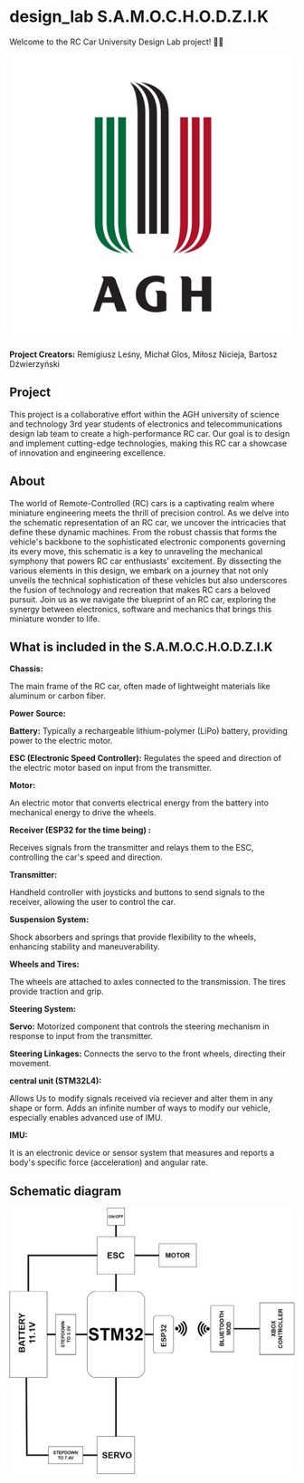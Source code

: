 # design_lab S.A.M.O.C.H.O.D.Z.I.K

Welcome to the RC Car University Design Lab project! 🚗🔧

![RC Car Image](/images/Znak_graficzny_AGH.svg.png)

**Project Creators:** Remigiusz Leśny, Michał Glos, Miłosz Nicieja, Bartosz Dźwierzyński 

## Project
  
This project is a collaborative effort within the AGH  university of science and technology 3rd year students of electronics and telecommunications design lab team to create a high-performance RC car. Our goal is to design and implement cutting-edge technologies, making this RC car a showcase of innovation and engineering excellence.

## About 

The world of Remote-Controlled (RC) cars is a captivating realm where miniature engineering meets the thrill of precision control. As we delve into the schematic representation of an RC car, we uncover the intricacies that define these dynamic machines. From the robust chassis that forms the vehicle's backbone to the sophisticated electronic components governing its every move, this schematic is a key to unraveling the mechanical symphony that powers RC car enthusiasts' excitement. By dissecting the various elements in this design, we embark on a journey that not only unveils the technical sophistication of these vehicles but also underscores the fusion of technology and recreation that makes RC cars a beloved pursuit. Join us as we navigate the blueprint of an RC car, exploring the synergy between electronics, software and mechanics that brings this miniature wonder to life.


## What is included in the S.A.M.O.C.H.O.D.Z.I.K

**Chassis:** <br>

  The main frame of the RC car, often made of lightweight materials like aluminum or carbon fiber. <br>
  
**Power Source:** <br>

  **Battery:** Typically a rechargeable lithium-polymer (LiPo) battery, providing power to the electric motor. <br>
  
  **ESC (Electronic Speed Controller):** Regulates the speed and direction of the electric motor based on input from the transmitter. <br>
  
**Motor:** <br>

  An electric motor that converts electrical energy from the battery into mechanical energy to drive the wheels. <br>
  
**Receiver (ESP32 for the time being) :**   <br>

  Receives signals from the transmitter and relays them to the ESC, controlling the car's speed and direction.  <br>
  
**Transmitter:** <br>

  Handheld controller with joysticks and buttons to send signals to the receiver, allowing the user to control the car. <br>
  
**Suspension System:** <br>

  Shock absorbers and springs that provide flexibility to the wheels, enhancing stability and maneuverability. <br>
  
**Wheels and Tires:** <br>

  The wheels are attached to axles connected to the transmission. The tires provide traction and grip. <br>
  
**Steering System:** <br>

  **Servo:** Motorized component that controls the steering mechanism in response to input from the transmitter. <br>
  
  **Steering Linkages:** Connects the servo to the front wheels, directing their movement. <br>
  
**central unit (STM32L4):** <br>

  Allows Us to modify signals received via reciever and alter them in any shape or form. Adds an infinite number of ways to modify our vehicle, especially enables advanced use of IMU. <br>
  
**IMU:** <br>

  It is an electronic device or sensor system that measures and reports a body's specific force (acceleration) and angular rate. <br>

  ## Schematic diagram

![schematic diagram Image](images/Schematic.drawio.png)

